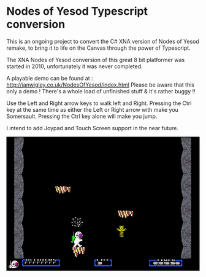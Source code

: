 # Nodes of Yesod Typescript conversion

This is an ongoing project to convert the C# XNA version of Nodes of Yesod remake, to bring it to life on the Canvas through the power of Typescript.

The XNA Nodes of Yesod conversion of this great 8 bit platformer was started in 2010, unfortunately it was never completed.

A playable demo can be found at : http://ianwigley.co.uk/NodesOfYesod/index.html
Please be aware that this only a demo ! 
There's a whole load of unfinished stuff & it's rather buggy !!

Use the Left and Right arrow keys to walk left and Right.
Pressing the Ctrl key at the same time as either the Left or Right arrow with make you Somersault.
Pressing the Ctrl key alone will make you jump.

I intend to add Joypad and Touch Screen support in the near future.

![](Nodes-TS.jpg)
